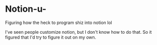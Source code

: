 # Notion-u-
Figuring how the heck to program shiz into notion lol

I've seen people customize notion, but I don't know how to do that.  So it figured that I'd try to figure it out on my own.  
